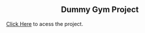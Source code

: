 <h2 align="center"> Dummy Gym Project </h2>

<a style="inline" href="https://adityyaa-10.github.io/Dummy-Gym-Website/">Click Here</a>
to acess the project.

